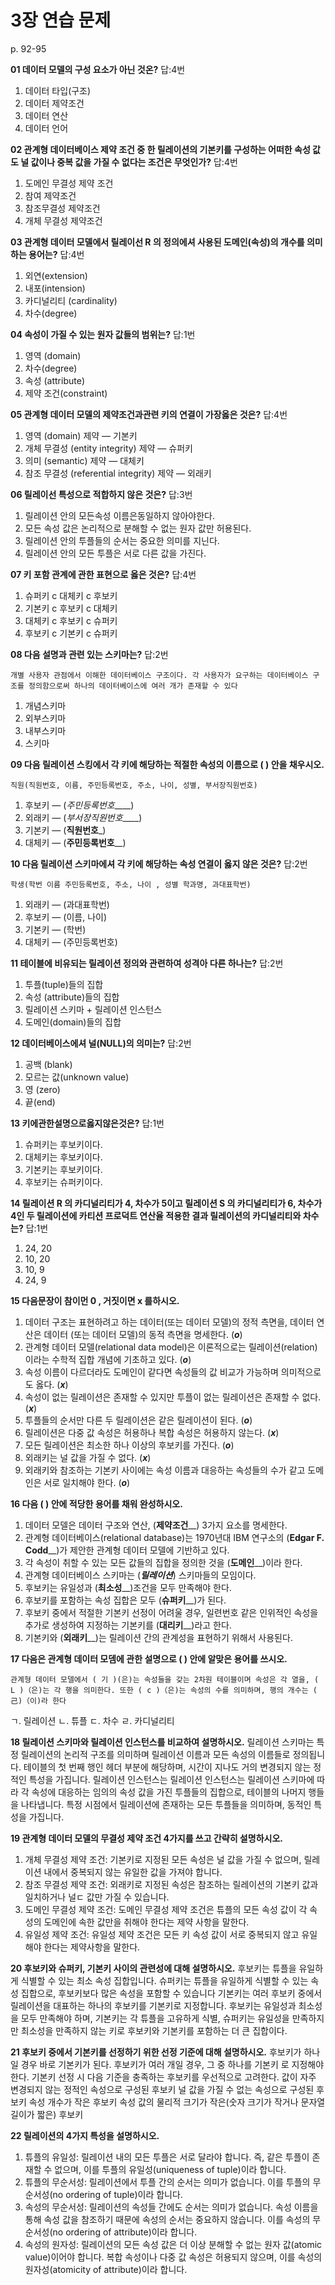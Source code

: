 # 3장 연습 문제

p. 92-95

**01 데이터 모델의 구성 요소가 아닌 것온?** 답:4번

1. 데이터 타입(구조)
2. 데이터 제약조건
3. 데이터 연산
4. 데이터 언어

**02 관계형 데이터베이스 제약 조건 중 한 릴레이션의 기본키를 구성하는 어떠한 속성 값도 널 값이나 중복 값을 가질 수 없다는 조건은 무엇인가?** 답:4번

1. 도메인 무결성 제약 조건
2. 참여 제약조건
3. 참조무결성 제약조건
4. 개체 무결성 제약조건

**03 관계형 데이터 모델에서 릴레이선 R 의 정의에셔 사용된 도메인(속성)의 개수를 의미하는 용어는?** 답:4번

1. 외연(extension)
2. 내포(intension)
3. 카디널리티 (cardinality)
4. 차수(degree)

**04 속성이 가질 수 있는 원자 값들의 범위는?** 답:1번

1. 영역 (domain)
2. 차수(degree)
3. 속성 (attribute)
4. 제약 조건(constraint)

**05 관계형 데이터 모델의 제약조건과관련 키의 연결이 가장옳은 것은?** 답:4번

1. 영역 (domain) 제약 — 기본키
2. 개체 무결성 (entity integrity) 제약 — 슈퍼키
3. 의미 (semantic) 제약 — 대체키
4. 참조 무결성 (referential integrity) 제약 — 외래키

**06 릴레이선 특성으로 적합하지 않은 것은?** 답:3번

1. 릴레이션 안의 모든속성 이름은동일하지 않아야한다.
2. 모든 속성 값은 논리적으로 분해할 수 없는 원자 값만 허용된다.
3. 릴레이션 안의 투플들의 순서는 중요한 의미를 지닌다.
4. 릴레이션 안의 모든 투플은 서로 다른 값을 가진다.

**07 키 포함 관계에 관한 표현으로 옳은 것은?** 답:4번

1. 슈퍼키 c 대체키 c 후보키
2. 기본키 c 후보키 c 대체키
3. 대체키 c 후보키 c 슈퍼키
4. 후보키 c 기본키 c 슈퍼키

**08 다음 설명과 관련 있는 스키마는?** 답:2번

`개별 사용자 관점에서 이해한 데이터베이스 구조이다. 각 사용자가 요구하는 데이터베이스 구조를 정의함으로써 하나의 데이터베이스에 여러 개가 존재할 수 있다`

1. 개념스키마
2. 외부스키마
3. 내부스키마
4. 스키마

**09 다음 릴레이션 스킹에서 각 키에 해당하는 적절한 속성의 이름으로 ( ) 안을 채우시오.**

`직원(직원번호, 이름, 주민등록번호, 주소, 나이, 성별, 부서장직원번호)`

1. 후보키 — (_주민등록번호_____)
2. 외래키 — (_부서장직원번호_____)
3. 기본키 — (__직원번호___)
4. 대체키 — (__주민등록번호____)

**10 다음 릴레이션 스키마에셔 각 키에 해당하는 속성 연결이 옳지 않은 것은?** 답:2번

`학생(학번 이름 주민등록번호, 주소, 나이 , 성별 학과명, 과대표학번)`

1. 외래키 — (과대표학번)
2. 후보키 — (이름, 나이)
3. 기본키 — (학번)
4. 대체키 — (주민등록번호)

**11 테이블에 비유되는 릴레이션 정의와 관련하여 성격아 다른 하나는?** 답:2번

1. 투플(tuple)들의 집합
2. 속성 (attribute)들의 집합
3. 릴레이션 스키마 + 릴레이션 인스턴스
4. 도메인(domain)들의 집합

**12 데이터베이스에셔 널(NULL)의 의미는?** 답:2번

1. 공백 (blank)
2. 모르는 값(unknown value)
3. 영 (zero)
4. 끝(end)

**13 키에관한설명으로옳지않은것은?** 답:1번

1. 슈퍼키는 후보키이다.
2. 대체키는 후보키이다.
3. 기본키는 후보키이다.
4. 후보키는 슈퍼키이다.

**14 릴레이션 R 의 카디널리티가 4, 차수가 5이고 릴레이션 S 의 카디널리티가 6, 차수가 4인 두 릴레이션에 카티션 프로덕트 연산율 적용한 결과 릴레이션의 카디널리티와 차수는?** 답:1번

1. 24, 20
2. 10, 20
3. 10, 9
4. 24, 9

**15 다음문장이 참이먼 0 , 거짓이면 x 를하시오.**

1. 데이터 구조는 표현하려고 하는 데이터(또는 데이터 모델)의 정적 측면을, 데이터 연산은 데이터 (또는 데이터 모델)의 동적 측면을 명세한다. (___o___)
2. 관계형 데이터 모델(relational data model)은 이론적으로는 릴레이션(relation) 이라는 수학적 집합 개념에 기초하고 있다. (___o___)
3. 속성 이름이 다르더라도 도메인이 같다면 속성들의 값 비교가 가능하며 의미적으로도 옳다. (___x___)
4. 속성이 없는 릴레이션은 존재할 수 있지만 투플이 없는 릴레이션은 존재할 수 없다. (___x___)
5. 투플들의 순서만 다른 두 릴레이션은 같은 릴레이션이 된다. (___o___)
6. 릴레이션은 다중 값 속성은 허용하나 복합 속성은 허용하지 않는다. (___x___)
7. 모든 릴레이션은 최소한 하나 이상의 후보키를 가진다. (___o___)
8. 외래키는 널 값을 가질 수 없다. (___x___)
9. 외래키와 참조하는 기본키 사이에는 속성 이름과 대응하는 속성들의 수가 같고 도메인은 서로 일치해야 한다. (___o___)

**16 다음 ( ) 안에 적당한 용어를 채워 완성하시오.**

1. 데이터 모델은 데이터 구조와 연산, (__제약조건____) 3가지 요소를 명세한다.
2. 관계형 데이터베이스(relational database)는 1970년대 IBM 연구소의 (__Edgar F. Codd____)가 제안한 관계형 데이터 모델에 기반하고 있다.
3. 각 속성이 취할 수 있는 모든 값들의 집합을 정의한 것을 (__도메인____)이라 한다.
4. 관계형 데이터베이스 스키마는 (___릴레이션___) 스키마들의 모임이다.
5. 후보키는 유일성과 (__최소성____)조건을 모두 만족해야 한다.
6. 후보키를 포함하는 속성 집합은 모두 (__슈퍼키____)가 된다.
7. 후보키 중에서 적절한 기본키 선정이 어려울 경우, 일련번호 같은 인위적인 속성을 추가로 생성하여 지정하는 기본키를 (__대리키____)라고 한다.
8. 기본키와 (__외래키____)는 릴레이션 간의 관계성을 표현하기 위해서 사용된다.

**17 다음은 관계형 데이터 모뎀에 관한 설명으로 ( ) 안에 알맞은 용어를 쓰시오.**

`관계형 데이터 모델에서 ( 기 )(은)는 속성들을 갖는 2차원 테이블이며 속성은 각 열을, ( L )（은)는 각 행을 의미한다. 또한 ( c )（은)는 속성의 수를 의미하며, 행의 개수는 ( 己)（이)라 한다`

ㄱ. 릴레이션
ㄴ. 튜플
ㄷ. 차수
ㄹ. 카디널리티

**18 릴레이션 스키마와 릴레이션 인스턴스를 비교하여 설명하시오.**
릴레이션 스키마는 특정 릴레이션의 논리적 구조를 의미하며 릴레이션 이름과 모든 속성의 이름들로 정의됩니다. 테이블의 첫 번째 행인 헤더 부분에 해당하며, 시간이 지나도 거의 변경되지 않는 정적인 특성을 가집니다. 
릴레이션 인스턴스는 릴레이션 인스턴스는 릴레이션 스키마에 따라 각 속성에 대응하는 임의의 속성 값을 가진 투플들의 집합으로, 테이블의 나머지 행들을 나타냅니다. 특정 시점에서 릴레이션에 존재하는 모든 투플들을 의미하며, 동적인 특성을 가집니다.

**19 관계형 데이터 모델의 무결성 제약 조건 4가지를 쓰고 간략히 설명하시오.**
1. 개체 무결성 제약 조건: 기본키로 지정된 모든 속성은 널 값을 가질 수 없으며, 릴레이션 내에서 중복되지 않는 유일한 값을 가져야 합니다.
2. 참조 무결성 제약 조건: 외래키로 지정된 속성은 참조하는 릴레이션의 기본키 값과 일치하거나 널ㄷ 값만 가질 수 있습니다.
3. 도메인 무결성 제약 조건: 도메인 무결성 제약 조건은 튜플의 모든 속성 값이 각 속성의 도메인에 속한 값만을 취해야 한다는 제약 사항을 말한다.
4. 유일성 제약 조건: 유일성 제약 조건은 모든 키 속성 값이 서로 중복되지 않고 유일해야 한다는 제약사항을 말한다.


**20 후보키와 슈퍼키, 기본키 사이의 관련성에 대해 설명하시오.**
후보키는 튜플을 유일하게 식별할 수 있는 최소 속성 집합입니다. 슈퍼키는 튜플을 유일하게 식별할 수 있는 속성 집합으로, 후보키보다 많은 속성을 포함할 수 있습니다
기본키는 여러 후보키 중에서 릴레이션을 대표하는 하나의 후보키를 기본키로 지정합니다. 후보키는 유일성과 최소성을 모두 만족해야 하며, 기본키는 각 튜플을 고유하게 식별, 슈퍼키는 유일성을 만족하지만 최소성을 만족하지 않는 키로 후보키와 기본키를 포함하는 더 큰 집합이다.

**21 후보키 중에서 기본키를 선정하기 위한 선정 기준에 대해 설명하시오.**
후보키가 하나일 경우 바로 기본키가 된다. 후보키가 여러 개일 경우, 그 중 하나를 기본키 로 지정해야 한다. 기본키 선정 시 다음 기준을 충족하는 후보키를 우선적으로 고려한다.
값이 자주 변경되지 않는 정적인 속성으로 구성된 후보키 
널 값을 가질 수 없는 속성으로 구성된 후보키 
속성 개수가 작은 후보키 
속성 값의 물리적 크기가 작은(숫자 크기가 작거나 문자열 길이가 짧은) 후보키


**22 릴레이션의 4가지 특성을 설명하시오.**
1. 튜플의 유일성: 릴레이션 내의 모든 투플은 서로 달라야 합니다. 즉, 같은 투플이 존재할 수 없으며, 이를 투플의 유일성(uniqueness of tuple)이라 합니다.
2. 튜플의 무순서성: 릴레이션에서 투플 간의 순서는 의미가 없습니다. 이를 투플의 무순서성(no ordering of tuple)이라 합니다.
3. 속성의 무순서성: 릴레이션의 속성들 간에도 순서는 의미가 없습니다. 속성 이름을 통해 속성 값을 참조하기 때문에 속성의 순서는 중요하지 않습니다. 이를 속성의 무순서성(no ordering of attribute)이라 합니다.
4. 속성의 원자성: 릴레이션의 모든 속성 값은 더 이상 분해할 수 없는 원자 값(atomic value)이어야 합니다. 복합 속성이나 다중 값 속성은 허용되지 않으며, 이를 속성의 원자성(atomicity of attribute)이라 합니다.  


